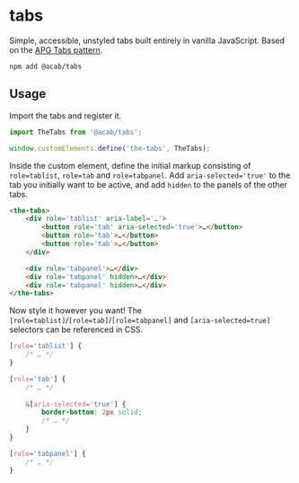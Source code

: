 # tabs

Simple, accessible, unstyled tabs built entirely in vanilla JavaScript. Based on the [APG Tabs pattern](https://www.w3.org/WAI/ARIA/apg/patterns/tabs/).

```
npm add @acab/tabs
```

## Usage

Import the tabs and register it.

```js
import TheTabs from '@acab/tabs';

window.customElements.define('the-tabs', TheTabs);
```

Inside the custom element, define the initial markup consisting of `role=tablist`, `role=tab` and `role=tabpanel`. Add `aria-selected='true'` to the tab you initially want to be active, and add `hidden` to the panels of the other tabs.

```html
<the-tabs>
	<div role='tablist' aria-label='…'>
		<button role='tab' aria-selected='true'>…</button>
		<button role='tab'>…</button>
		<button role='tab'>…</button>
	</div>

	<div role='tabpanel'>…</div>
	<div role='tabpanel' hidden>…</div>
	<div role='tabpanel' hidden>…</div>
</the-tabs>
```

Now style it however you want! The `[role=tablist]`/`[role=tab]`/`[role=tabpanel]` and `[aria-selected=true]` selectors can be referenced in CSS.

```css
[role='tablist'] {
	/* … */
}

[role='tab'] {
	/* … */
	
	&[aria-selected='true'] {
		border-bottom: 2px solid;
		/* … */
	}
}

[role='tabpanel'] {
	/* … */
}
```
